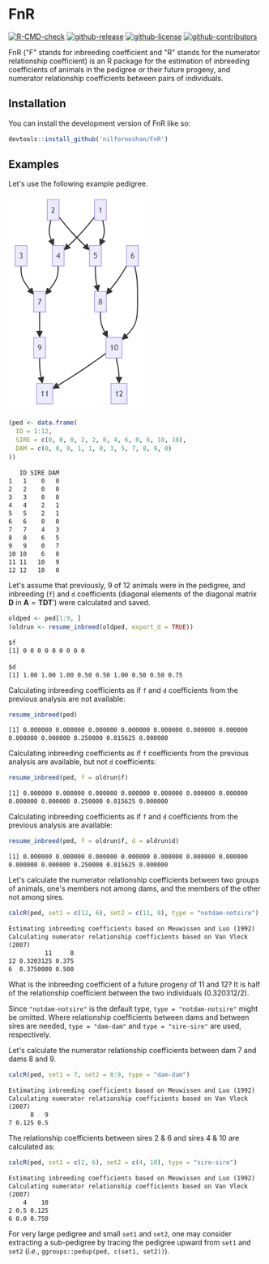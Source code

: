 # FnR

<!-- badges: start -->

[![R-CMD-check](https://github.com/nilforooshan/FnR/actions/workflows/R-CMD-check.yaml/badge.svg)](https://github.com/nilforooshan/FnR/actions/workflows/R-CMD-check.yaml)
[![github-release](https://img.shields.io/github/release/nilforooshan/FnR.svg)](https://github.com/nilforooshan/FnR)
[![github-license](https://img.shields.io/github/license/nilforooshan/FnR.svg)](https://github.com/nilforooshan/FnR/blob/master/LICENSE.md)
[![github-contributors](https://img.shields.io/github/contributors/nilforooshan/FnR.svg)](https://github.com/nilforooshan/FnR/graphs/contributors/)

<!-- badges: end -->

FnR ("F" stands for inbreeding coefficient and "R" stands for the numerator relationship coefficient) is an R package for the estimation of inbreeding coefficients of animals in the pedigree or their future progeny, and numerator relationship coefficients between pairs of individuals.

## Installation

You can install the development version of FnR like so:

```r
devtools::install_github('nilforooshan/FnR')
```

## Examples

Let's use the following example pedigree.

![](vignettes/ped.PNG)

```r
(ped <- data.frame(
  ID = 1:12,
  SIRE = c(0, 0, 0, 2, 2, 0, 4, 6, 0, 6, 10, 10),
  DAM = c(0, 0, 0, 1, 1, 0, 3, 5, 7, 8, 9, 0)
))
```

```
   ID SIRE DAM
1   1    0   0
2   2    0   0
3   3    0   0
4   4    2   1
5   5    2   1
6   6    0   0
7   7    4   3
8   8    6   5
9   9    0   7
10 10    6   8
11 11   10   9
12 12   10   0
```

Let's assume that previously, 9 of 12 animals were in the pedigree, and inbreeding (`f`) and `d` coefficients (diagonal elements of the diagonal matrix **D** in $\mathbf A = \mathbf{TDT}'$) were calculated and saved.

```r
oldped <- ped[1:9, ]
(oldrun <- resume_inbreed(oldped, export_d = TRUE))
```

```
$f
[1] 0 0 0 0 0 0 0 0 0

$d
[1] 1.00 1.00 1.00 0.50 0.50 1.00 0.50 0.50 0.75
```

Calculating inbreeding coefficients as if `f` and `d` coefficients from the previous analysis are not available:

```r
resume_inbreed(ped)
```

```
[1] 0.000000 0.000000 0.000000 0.000000 0.000000 0.000000 0.000000 0.000000 0.000000 0.250000 0.015625 0.000000
```

Calculating inbreeding coefficients as if `f` coefficients from the previous analysis are available, but not `d` coefficients:

```r
resume_inbreed(ped, f = oldrun$f)
```

```
[1] 0.000000 0.000000 0.000000 0.000000 0.000000 0.000000 0.000000 0.000000 0.000000 0.250000 0.015625 0.000000
```

Calculating inbreeding coefficients as if `f` and `d` coefficients from the previous analysis are available:

```r
resume_inbreed(ped, f = oldrun$f, d = oldrun$d)
```

```
[1] 0.000000 0.000000 0.000000 0.000000 0.000000 0.000000 0.000000 0.000000 0.000000 0.250000 0.015625 0.000000
```

Let's calculate the numerator relationship coefficients between two groups of animals, one's members not among dams, and the members of the other not among sires.

```r
calcR(ped, set1 = c(12, 6), set2 = c(11, 8), type = "notdam-notsire")
```

```
Estimating inbreeding coefficients based on Meuwissen and Luo (1992)
Calculating numerator relationship coefficients based on Van Vleck (2007)
          11     8
12 0.3203125 0.375
6  0.3750000 0.500
```

What is the inbreeding coefficient of a future progeny of 11 and 12?
It is half of the relationship coefficient between the two individuals (0.320312/2).

Since `"notdam-notsire"` is the default type, `type = "notdam-notsire"` might be omitted.
Where relationship coefficients between dams and between sires are needed, `type = "dam-dam"` and `type = "sire-sire"` are used, respectively.

Let's calculate the numerator relationship coefficients between dam 7 and dams 8 and 9.

```r
calcR(ped, set1 = 7, set2 = 8:9, type = "dam-dam")
```

```
Estimating inbreeding coefficients based on Meuwissen and Luo (1992)
Calculating numerator relationship coefficients based on Van Vleck (2007)
      8   9
7 0.125 0.5
```

The relationship coefficients between sires 2 & 6 and sires 4 & 10 are calculated as:

```r
calcR(ped, set1 = c(2, 6), set2 = c(4, 10), type = "sire-sire")
```

```
Estimating inbreeding coefficients based on Meuwissen and Luo (1992)
Calculating numerator relationship coefficients based on Van Vleck (2007)
    4    10
2 0.5 0.125
6 0.0 0.750
```

For very large pedigree and small `set1` and `set2`, one may consider extracting a sub-pedigree by tracing the pedigree upward from `set1` and `set2` (_i.e._, `ggroups::pedup(ped, c(set1, set2))`).
